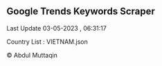 

## Google Trends Keywords Scraper 
 
Last Update 03-05-2023 , 06:31:17

Country List :
VIETNAM.json



© Abdul Muttaqin 
